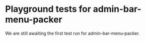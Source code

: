 # Playground tests for admin-bar-menu-packer
We are still awaiting the first test run for admin-bar-menu-packer.
